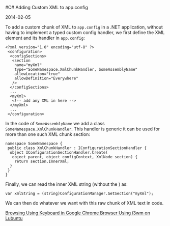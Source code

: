 #C\# Adding Custom XML to app.config

2014-02-05 

<!--- tags: csharp -->

To add a custom chunk of XML to `app.config` in a .NET application, without having to implement a typed custom config handler, we first define the XML element and its handler in `app.config`:

```
<?xml version="1.0" encoding="utf-8" ?>
 <configuration>
  <configSections>
   <section
    name="myXml"
    type="SomeNamespace.XmlChunkHandler, SomeAssemblyName"
    allowLocation="true"
    allowDefinition="Everywhere"
   />
  </configSections>
  ...
  <myXml>
   <!-- add any XML in here -->
  </myXml>
  ...
 </configuration>
```

In the code of `SomeAssemblyName` we add a class `SomeNamespace.XmlChunkHandler`. This handler is generic it can be used for more than one such XML chunk section:
```
namespace SomeNamespace {
 public class XmlChunkHandler : IConfigurationSectionHandler {
  object IConfigurationSectionHandler.Create(
   object parent, object configContext, XmlNode section) {
    return section.InnerXml;
  }
 }
}
```

Finally, we can read the inner XML string (without the ) as:

```
var xmlString = (string)ConfigurationManager.GetSection("myXml");
```

We can then do whatever we want with this raw chunk of XML text in code.

<ins class='nfooter'><a rel='prev' id='fprev' href='#blog/2014/2014-02-06-Browsing-Using-Keyboard-in-Google-Chrome-Browser.md'>Browsing Using Keyboard in Google Chrome Browser</a> <a rel='next' id='fnext' href='#blog/2014/2014-02-04-Using-i3wm-on-Lubuntu.md'>Using i3wm on Lubuntu</a></ins>
